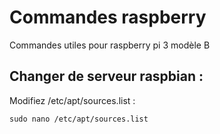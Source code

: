 # Commandes raspberry

Commandes utiles pour raspberry pi 3 modèle B

## Changer de serveur raspbian :

Modifiez /etc/apt/sources.list :

`sudo nano /etc/apt/sources.list`
